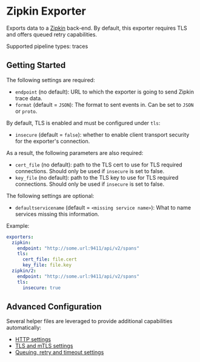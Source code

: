 # Zipkin Exporter

Exports data to a [Zipkin](https://zipkin.io/) back-end.
By default, this exporter requires TLS and offers queued retry capabilities.

Supported pipeline types: traces

## Getting Started

The following settings are required:

- `endpoint` (no default): URL to which the exporter is going to send Zipkin trace data.
- `format` (default = `JSON`): The format to sent events in. Can be set to `JSON` or `proto`.

By default, TLS is enabled and must be configured under `tls`:

- `insecure` (default = `false`): whether to enable client transport security for
  the exporter's connection.

As a result, the following parameters are also required:

- `cert_file` (no default): path to the TLS cert to use for TLS required connections. Should
  only be used if `insecure` is set to false.
- `key_file` (no default): path to the TLS key to use for TLS required connections. Should
  only be used if `insecure` is set to false.

The following settings are optional:

- `defaultservicename` (default = `<missing service name>`): What to name
  services missing this information.

Example:

```yaml
exporters:
  zipkin:
    endpoint: "http://some.url:9411/api/v2/spans"
    tls:
      cert_file: file.cert
      key_file: file.key
  zipkin/2:
    endpoint: "http://some.url:9411/api/v2/spans"
    tls:
      insecure: true
```

## Advanced Configuration

Several helper files are leveraged to provide additional capabilities automatically:

- [HTTP settings](https://github.com/open-telemetry/opentelemetry-collector/blob/main/config/confighttp/README.md)
- [TLS and mTLS settings](https://github.com/open-telemetry/opentelemetry-collector/blob/main/config/configtls/README.md)
- [Queuing, retry and timeout settings](https://github.com/open-telemetry/opentelemetry-collector/blob/main/exporter/exporterhelper/README.md)
